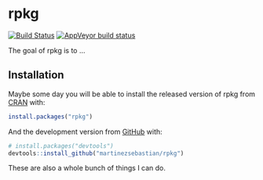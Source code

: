
<!-- README.md is generated from README.Rmd. Please edit that file -->

# rpkg

<!-- badges: start -->

[![Build
Status](https://travis-ci.org/martinezsebastian/rpkg.svg?branch=master)](https://travis-ci.org/martinezsebastian/rpkg)
[![AppVeyor build
status](https://ci.appveyor.com/api/projects/status/github/martinezsebastian/rpkg?branch=master&svg=true)](https://ci.appveyor.com/project/martinezsebastian/rpkg)
<!-- badges: end -->

The goal of rpkg is to …

## Installation

Maybe some day you will be able to install the released version of rpkg
from [CRAN](https://CRAN.R-project.org) with:

``` r
install.packages("rpkg")
```

And the development version from [GitHub](https://github.com/) with:

``` r
# install.packages("devtools")
devtools::install_github("martinezsebastian/rpkg")
```

These are also a whole bunch of things I can do.

